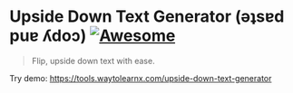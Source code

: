 # Upside Down Text Generator (ǝʇsɐd puɐ ʎdoɔ) [![Awesome](https://cdn.rawgit.com/sindresorhus/awesome/d7305f38d29fed78fa85652e3a63e154dd8e8829/media/badge.svg)](https://github.com/sindresorhus/awesome)

>Flip, upside down text with ease.

Try demo: https://tools.waytolearnx.com/upside-down-text-generator
